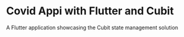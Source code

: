 # Covid Appi with Flutter and Cubit
 A Flutter application showcasing the Cubit state management solution
